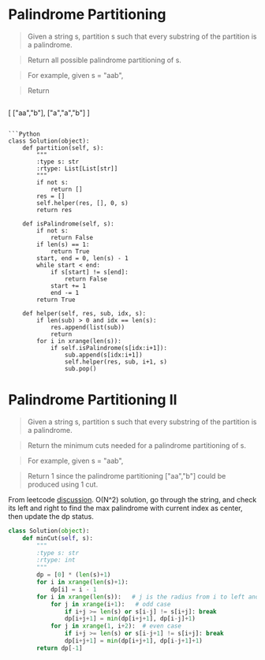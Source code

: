 # Palindrome Partitioning

> Given a string s, partition s such that every substring of the partition is a palindrome.

> Return all possible palindrome partitioning of s.

> For example, given s = "aab",

> Return

> ```
[
  ["aa","b"],
  ["a","a","b"]
]
```

```Python
class Solution(object):
    def partition(self, s):
        """
        :type s: str
        :rtype: List[List[str]]
        """
        if not s:
            return []
        res = []
        self.helper(res, [], 0, s)
        return res

    def isPalindrome(self, s):
        if not s:
            return False
        if len(s) == 1:
            return True
        start, end = 0, len(s) - 1
        while start < end:
            if s[start] != s[end]:
                return False
            start += 1
            end -= 1
        return True

    def helper(self, res, sub, idx, s):
        if len(sub) > 0 and idx == len(s):
            res.append(list(sub))
            return
        for i in xrange(len(s)):
            if self.isPalindrome(s[idx:i+1]):
                sub.append(s[idx:i+1])
                self.helper(res, sub, i+1, s)
                sub.pop()
```

# Palindrome Partitioning II

> Given a string s, partition s such that every substring of the partition is a palindrome.

> Return the minimum cuts needed for a palindrome partitioning of s.

> For example, given s = "aab",

> Return 1 since the palindrome partitioning ["aa","b"] could be produced using 1 cut.

From leetcode [discussion](https://discuss.leetcode.com/topic/2840/my-solution-does-not-need-a-table-for-palindrome-is-it-right-it-uses-only-o-n-space). O(N^2) solution, go through the string, and check its left and right to find the max palindrome with current index as center, then update the dp status.

```Python
class Solution(object):
    def minCut(self, s):
        """
        :type s: str
        :rtype: int
        """
        dp = [0] * (len(s)+1)
        for i in xrange(len(s)+1):
            dp[i] = i - 1
        for i in xrange(len(s)):   # j is the radius from i to left and right
            for j in xrange(i+1):   # odd case
                if i+j >= len(s) or s[i-j] != s[i+j]: break
                dp[i+j+1] = min(dp[i+j+1], dp[i-j]+1)
            for j in xrange(1, i+2):  # even case
                if i+j >= len(s) or s[i-j+1] != s[i+j]: break
                dp[i+j+1] = min(dp[i+j+1], dp[i-j+1]+1)
        return dp[-1]
```
